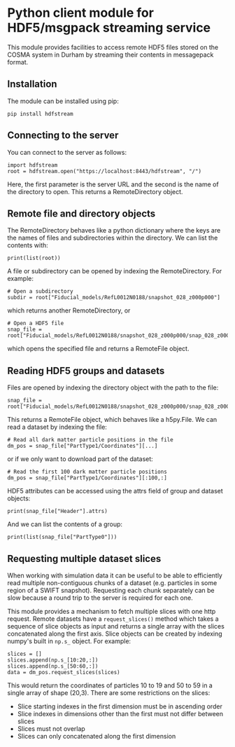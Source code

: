 # Python client module for HDF5/msgpack streaming service

This module provides facilities to access remote HDF5 files stored on
the COSMA system in Durham by streaming their contents in messagepack
format.

## Installation

The module can be installed using pip:
```
pip install hdfstream
```

## Connecting to the server

You can connect to the server as follows:
```
import hdfstream
root = hdfstream.open("https://localhost:8443/hdfstream", "/")
```
Here, the first parameter is the server URL and the second is the name
of the directory to open. This returns a RemoteDirectory object.

## Remote file and directory objects

The RemoteDirectory behaves like a python dictionary where the keys
are the names of files and subdirectories within the directory. We can
list the contents with:
```
print(list(root))
```
A file or subdirectory can be opened by indexing the RemoteDirectory. For example:
```
# Open a subdirectory
subdir = root["Fiducial_models/RefL0012N0188/snapshot_028_z000p000"]
```
which returns another RemoteDirectory, or
```
# Open a HDF5 file
snap_file = root["Fiducial_models/RefL0012N0188/snapshot_028_z000p000/snap_028_z000p000.0.hdf5"]
```
which opens the specified file and returns a RemoteFile object.

## Reading HDF5 groups and datasets

Files are opened by indexing the directory object with the path to the file:
```
snap_file = root["Fiducial_models/RefL0012N0188/snapshot_028_z000p000/snap_028_z000p000.0.hdf5"]
```
This returns a RemoteFile object, which behaves like a h5py.File. We
can read a dataset by indexing the file:
```
# Read all dark matter particle positions in the file
dm_pos = snap_file["PartType1/Coordinates"][...]
```
or if we only want to download part of the dataset:
```
# Read the first 100 dark matter particle positions
dm_pos = snap_file["PartType1/Coordinates"][:100,:]
```
HDF5 attributes can be accessed using the attrs field of group and dataset objects:
```
print(snap_file["Header"].attrs)
```
And we can list the contents of a group:
```
print(list(snap_file["PartType0"]))
```

## Requesting multiple dataset slices

When working with simulation data it can be useful to be able to
efficiently read multiple non-contiguous chunks of a dataset
(e.g. particles in some region of a SWIFT snapshot). Requesting each
chunk separately can be slow because a round trip to the server is
required for each one.

This module provides a mechanism to fetch multiple slices with one
http request. Remote datasets have a `request_slices()` method which
takes a sequence of slice objects as input and returns a single array
with the slices concatenated along the first axis. Slice objects can
be created by indexing numpy's built in `np.s_` object. For example:
```
slices = []
slices.append(np.s_[10:20,:])
slices.append(np.s_[50:60,:])
data = dm_pos.request_slices(slices)
```
This would return the coordinates of particles 10 to 19 and 50 to 59
in a single array of shape (20,3). There are some restrictions on the
slices:
  * Slice starting indexes in the first dimension must be in ascending order
  * Slice indexes in dimensions other than the first must not differ between slices
  * Slices must not overlap
  * Slices can only concatenated along the first dimension